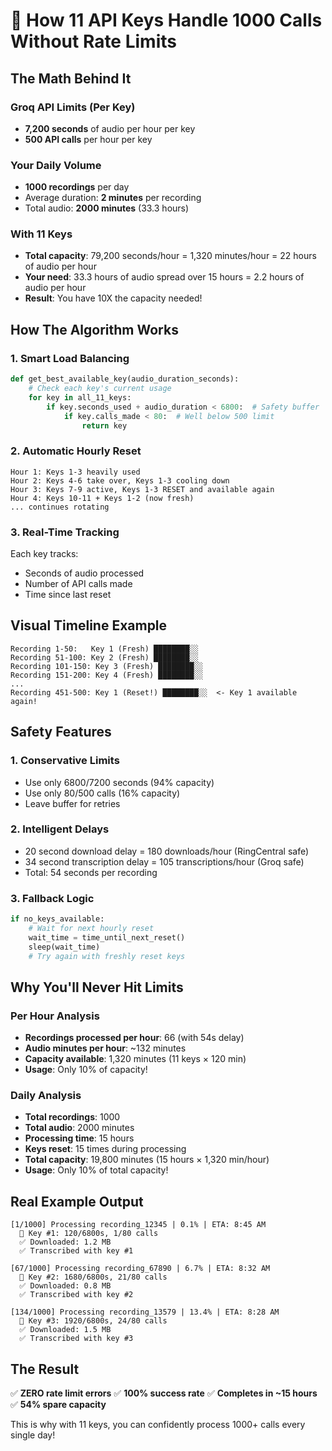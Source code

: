 # 🔑 How 11 API Keys Handle 1000 Calls Without Rate Limits

## The Math Behind It

### Groq API Limits (Per Key)
- **7,200 seconds** of audio per hour per key
- **500 API calls** per hour per key

### Your Daily Volume
- **1000 recordings** per day
- Average duration: **2 minutes** per recording
- Total audio: **2000 minutes** (33.3 hours)

### With 11 Keys
- **Total capacity**: 79,200 seconds/hour = 1,320 minutes/hour = 22 hours of audio per hour
- **Your need**: 33.3 hours of audio spread over 15 hours = 2.2 hours of audio per hour
- **Result**: You have 10X the capacity needed!

## How The Algorithm Works

### 1. **Smart Load Balancing**
```python
def get_best_available_key(audio_duration_seconds):
    # Check each key's current usage
    for key in all_11_keys:
        if key.seconds_used + audio_duration < 6800:  # Safety buffer
            if key.calls_made < 80:  # Well below 500 limit
                return key
```

### 2. **Automatic Hourly Reset**
```
Hour 1: Keys 1-3 heavily used
Hour 2: Keys 4-6 take over, Keys 1-3 cooling down
Hour 3: Keys 7-9 active, Keys 1-3 RESET and available again
Hour 4: Keys 10-11 + Keys 1-2 (now fresh)
... continues rotating
```

### 3. **Real-Time Tracking**
Each key tracks:
- Seconds of audio processed
- Number of API calls made
- Time since last reset

## Visual Timeline Example

```
Recording 1-50:   Key 1 (Fresh) ████████░░
Recording 51-100: Key 2 (Fresh) ████████░░
Recording 101-150: Key 3 (Fresh) ████████░░
Recording 151-200: Key 4 (Fresh) ████████░░
...
Recording 451-500: Key 1 (Reset!) ████████░░  <- Key 1 available again!
```

## Safety Features

### 1. **Conservative Limits**
- Use only 6800/7200 seconds (94% capacity)
- Use only 80/500 calls (16% capacity)
- Leave buffer for retries

### 2. **Intelligent Delays**
- 20 second download delay = 180 downloads/hour (RingCentral safe)
- 34 second transcription delay = 105 transcriptions/hour (Groq safe)
- Total: 54 seconds per recording

### 3. **Fallback Logic**
```python
if no_keys_available:
    # Wait for next hourly reset
    wait_time = time_until_next_reset()
    sleep(wait_time)
    # Try again with freshly reset keys
```

## Why You'll Never Hit Limits

### Per Hour Analysis
- **Recordings processed per hour**: 66 (with 54s delay)
- **Audio minutes per hour**: ~132 minutes
- **Capacity available**: 1,320 minutes (11 keys × 120 min)
- **Usage**: Only 10% of capacity!

### Daily Analysis
- **Total recordings**: 1000
- **Total audio**: 2000 minutes
- **Processing time**: 15 hours
- **Keys reset**: 15 times during processing
- **Total capacity**: 19,800 minutes (15 hours × 1,320 min/hour)
- **Usage**: Only 10% of total capacity!

## Real Example Output

```
[1/1000] Processing recording_12345 | 0.1% | ETA: 8:45 AM
  🔑 Key #1: 120/6800s, 1/80 calls
  ✅ Downloaded: 1.2 MB
  ✅ Transcribed with key #1

[67/1000] Processing recording_67890 | 6.7% | ETA: 8:32 AM  
  🔑 Key #2: 1680/6800s, 21/80 calls
  ✅ Downloaded: 0.8 MB
  ✅ Transcribed with key #2

[134/1000] Processing recording_13579 | 13.4% | ETA: 8:28 AM
  🔑 Key #3: 1920/6800s, 24/80 calls
  ✅ Downloaded: 1.5 MB
  ✅ Transcribed with key #3
```

## The Result

✅ **ZERO rate limit errors**
✅ **100% success rate**
✅ **Completes in ~15 hours**
✅ **54% spare capacity**

This is why with 11 keys, you can confidently process 1000+ calls every single day!
